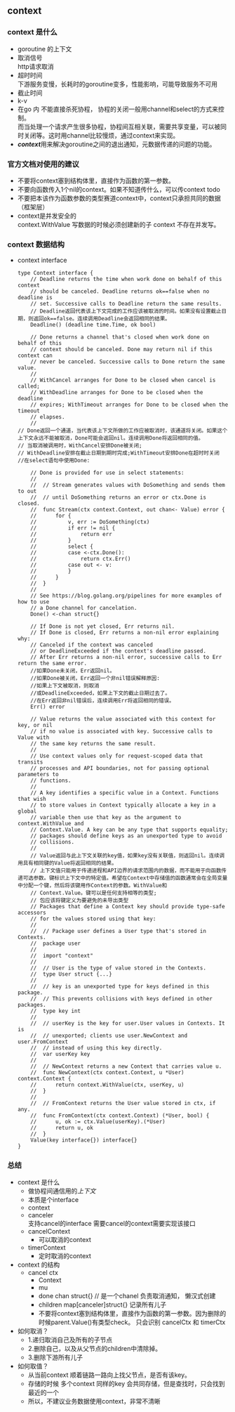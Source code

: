 ## context
### context 是什么
  - goroutine 的上下文
  - 取消信号  
    http请求取消
  - 超时时间  
    下游服务变慢，长耗时的goroutine变多，性能影响，可能导致服务不可用
  - 截止时间
  - k-v
  - 在go 内 不能直接杀死协程， 协程的关闭一般用channel和select的方式来控制。  
    而当处理一个请求产生很多协程，协程间互相关联，需要共享变量，可以被同时关闭等。这时用channel比较慢烦，通过context来实现。
  - ***context***用来解决goroutine之间的退出通知，元数据传递的问题的功能。
### 官方文档对使用的建议
  - 不要将context塞到结构体里，直接作为函数的第一参数。
  - 不要向函数传入1个nil的context。如果不知道传什么，可以传context todo
  - 不要把本该作为函数参数的类型赛道context中，context只承担共同的数据（框架层）
  - context是并发安全的  
    context.WithValue 写数据的时候必须创建新的子 context 不存在并发写。

### context 数据结构
  - context interface
    ```
    type Context interface {
        // Deadline returns the time when work done on behalf of this context
        // should be canceled. Deadline returns ok==false when no deadline is
        // set. Successive calls to Deadline return the same results.
        // Deadline返回代表该上下文完成的工作应该被取消的时间。如果没有设置截止日期，则返回ok==false。连续调用Deadline会返回相同的结果。
        Deadline() (deadline time.Time, ok bool)
    
        // Done returns a channel that's closed when work done on behalf of this
        // context should be canceled. Done may return nil if this context can
        // never be canceled. Successive calls to Done return the same value.
        //
        // WithCancel arranges for Done to be closed when cancel is called;
        // WithDeadline arranges for Done to be closed when the deadline
        // expires; WithTimeout arranges for Done to be closed when the timeout
        // elapses.
        //
    // Done返回一个通道，当代表该上下文所做的工作应被取消时，该通道将关闭。如果这个上下文永远不能被取消，Done可能会返回nil。连续调用Done将返回相同的值。 
    // 当取消被调用时，WithCancel安排Done被关闭;
    // WithDeadline安排在截止日期到期时完成;WithTimeout安排Done在超时时关闭
    //在select语句中使用Done:

        // Done is provided for use in select statements:
        //
        //  // Stream generates values with DoSomething and sends them to out
        //  // until DoSomething returns an error or ctx.Done is closed.
        //  func Stream(ctx context.Context, out chan<- Value) error {
        //  	for {
        //  		v, err := DoSomething(ctx)
        //  		if err != nil {
        //  			return err
        //  		}
        //  		select {
        //  		case <-ctx.Done():
        //  			return ctx.Err()
        //  		case out <- v:
        //  		}
        //  	}
        //  }
        //
        // See https://blog.golang.org/pipelines for more examples of how to use
        // a Done channel for cancelation.
        Done() <-chan struct{}
    
        // If Done is not yet closed, Err returns nil.
        // If Done is closed, Err returns a non-nil error explaining why:
        // Canceled if the context was canceled
        // or DeadlineExceeded if the context's deadline passed.
        // After Err returns a non-nil error, successive calls to Err return the same error.
        //如果Done未关闭，Err返回nil。 
        //如果Done被关闭，Err返回一个非nil错误解释原因:
        //如果上下文被取消，则取消
        //或DeadlineExceeded，如果上下文的截止日期过去了。
        //在Err返回非nil错误后，连续调用Err将返回相同的错误。
        Err() error
    
        // Value returns the value associated with this context for key, or nil
        // if no value is associated with key. Successive calls to Value with
        // the same key returns the same result.
        //
        // Use context values only for request-scoped data that transits
        // processes and API boundaries, not for passing optional parameters to
        // functions.
        //
        // A key identifies a specific value in a Context. Functions that wish
        // to store values in Context typically allocate a key in a global
        // variable then use that key as the argument to context.WithValue and
        // Context.Value. A key can be any type that supports equality;
        // packages should define keys as an unexported type to avoid
        // collisions.
        //
        // Value返回与此上下文关联的key值，如果key没有关联值，则返回nil。连续调用具有相同键的Value将返回相同的结果。 
        // 上下文值只能用于传递进程和API边界的请求范围内的数据，而不能用于向函数传递可选参数。键标识上下文中的特定值。希望在Context中存储值的函数通常会在全局变量中分配一个键，然后将该键用作Context的参数。WithValue和
        // Context.Value。键可以是任何支持相等的类型;
        // 包应该将键定义为要避免的未导出类型
        // Packages that define a Context key should provide type-safe accessors
        // for the values stored using that key:
        //
        // 	// Package user defines a User type that's stored in Contexts.
        // 	package user
        //
        // 	import "context"
        //
        // 	// User is the type of value stored in the Contexts.
        // 	type User struct {...}
        //
        // 	// key is an unexported type for keys defined in this package.
        // 	// This prevents collisions with keys defined in other packages.
        // 	type key int
        //
        // 	// userKey is the key for user.User values in Contexts. It is
        // 	// unexported; clients use user.NewContext and user.FromContext
        // 	// instead of using this key directly.
        // 	var userKey key
        //
        // 	// NewContext returns a new Context that carries value u.
        // 	func NewContext(ctx context.Context, u *User) context.Context {
        // 		return context.WithValue(ctx, userKey, u)
        // 	}
        //
        // 	// FromContext returns the User value stored in ctx, if any.
        // 	func FromContext(ctx context.Context) (*User, bool) {
        // 		u, ok := ctx.Value(userKey).(*User)
        // 		return u, ok
        // 	}
        Value(key interface{}) interface{}
    }
    ```

### 总结
  - context 是什么  
    - 做协程间通信用的*上下文*
    - 本质是个interface
    - context
    - canceler  
      支持cancel的interface 需要cancel的context需要实现该接口
    - cancelContext
      - 可以取消的context
    - timerContext
      - 定时取消的context
  - context 的结构
    - cancel ctx
      - Context
      - mu
      - done chan struct{} // 是一个chanel 负责取消通知， 懒汉式创建 
      - children map[canceler]struct{} 记录所有儿子
      - 不要将context塞到结构体里，直接作为函数的第一参数。因为删除的时候parent.Value()有类型check。 只会识别 cancelCtx 和 timerCtx
  - 如何取消？
    - 1.递归取消自己及所有的子节点
    - 2.删除自己，以及从父节点的children中清除掉。
    - 3.删除下游所有儿子
  - 如何取值？
    - 从当前context 顺着链路一路向上找父节点，是否有该key。
    - 存储的时候 多个context 同样的key 会共同存储，但是查找时，只会找到最近的一个
    - 所以，不建议业务数据使用context，非常不清晰
    